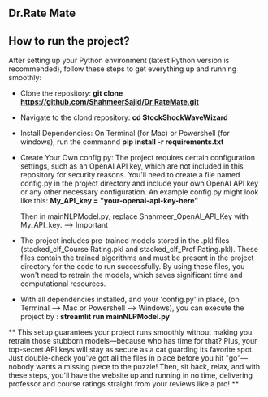 ## Dr.Rate Mate



## How to run the project?
After setting up your Python environment (latest Python version is recommended), follow these steps to get everything up and running smoothly:

- Clone the repository: **git clone https://github.com/ShahmeerSajid/Dr.RateMate.git**
- Navigate to the clond repository: **cd StockShockWaveWizard**
- Install Dependencies:
  On Terminal (for Mac) or Powershell (for windows), run the commannd **pip install -r requirements.txt**
- Create Your Own config.py:
  The project requires certain configuration settings, such as an OpenAI API key, which are not included in this repository for security reasons. You'll need to create a file named config.py in the project directory and include your own OpenAI API key or any other necessary configuration. An example config.py might look like this:
  **My_API_key = "your-openai-api-key-here"**
  
  Then in mainNLPModel.py, replace Shahmeer_OpenAI_API_Key with My_API_key.  --> Important
  
- The project includes pre-trained models stored in the .pkl files (stacked_clf_Course Rating.pkl and stacked_clf_Prof Rating.pkl).
  These files contain the trained algorithms and must be present in the project directory for the code to run successfully. By using these files, you won't need to retrain the models, which saves significant time and computational resources.
- With all dependencies installed, and your 'config.py' in place, (on Terminal --> Mac or Powershell --> Windows), you can execute the project by : **streamlit run mainNLPModel.py**

** This setup guarantees your project runs smoothly without making you retrain those stubborn models—because who has time for that? Plus, your top-secret API keys will stay as secure as a cat guarding its favorite spot. Just double-check you've got all the files in place before you hit "go"—nobody wants a missing piece to the puzzle! 
Then, sit back, relax, and with these steps, you'll have the website up and running in no time, delivering professor and course ratings straight from your reviews like a pro! **

  
